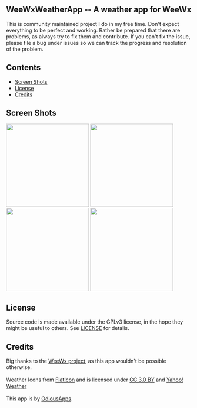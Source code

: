 ## WeeWxWeatherApp -- A weather app for WeeWx

This is community maintained project I do in my free time. Don't expect everything to be perfect and working. Rather be prepared that there are problems, as always try to fix them and contribute. If you can't fix the issue, please file a bug under issues so we can track the progress and resolution of the problem.

## Contents

 - [Screen Shots](#screen-shots)
 - [License](#license)
 - [Credits](#credits)

## Screen Shots

<img width="225px" src="https://raw.githubusercontent.com/evilbunny2008/WeeWxWeatherApp/master/screenshots/Screenshot_20180321-104333.jpg"> <img width="225px" src="https://raw.githubusercontent.com/evilbunny2008/WeeWxWeatherApp/master/screenshots/Screenshot_20180321-105034.jpg"> <img width="225px" src="https://raw.githubusercontent.com/evilbunny2008/WeeWxWeatherApp/master/screenshots/Screenshot_20180321-104351.jpg"> <img width="225px" src="https://raw.githubusercontent.com/evilbunny2008/WeeWxWeatherApp/master/screenshots/Screenshot_20180321-104407.jpg"><br>

## License

Source code is made available under the GPLv3 license, in the hope they might be useful to others. See [LICENSE](LICENSE) for details.

## Credits

Big thanks to the <a href='http://weewx.com'>WeeWx project</a>, as this app wouldn't be possible otherwise.<br><br>
Weather Icons from <a href='https://www.flaticon.com/'>FlatIcon</a> and is licensed under <a href='http://creativecommons.org/licenses/by/3.0/'>CC 3.0 BY</a> and <a href='https://www.yahoo.com/?ilc=401'>Yahoo! Weather</a><br><br>This app is by <a href='https://odiousapps.com'>OdiousApps</a>.
